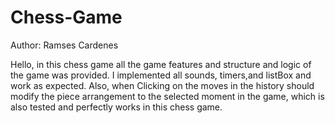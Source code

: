 # Chess-Game
Author: Ramses Cardenes

Hello, in this chess game all the game features and structure and logic of the game was provided. I implemented all sounds, timers,and listBox and work as expected. 
Also, when Clicking on the moves in the history should modify the piece arrangement to the selected moment in the game, which is also 
tested and perfectly works in this chess game. 
